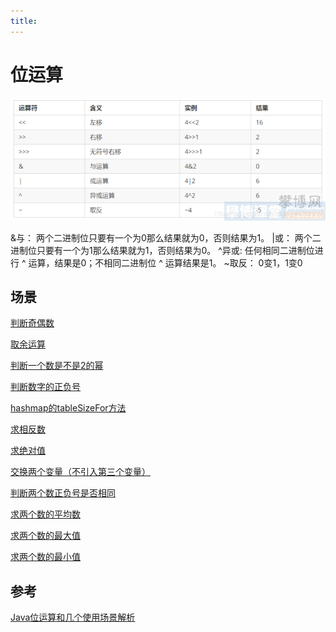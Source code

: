 ```yaml
---
title:
---
```

# 位运算



![img](../../ImgSource/watermark,type_ZmFuZ3poZW5naGVpdGk,shadow_10,text_aHR0cHM6Ly9ibG9nLmNzZG4ubmV0L3dlaXhpbl80NDA2MjMzOQ==,size_16,color_FFFFFF,t_70.png)

&与：
两个二进制位只要有一个为0那么结果就为0，否则结果为1。
|或：
两个二进制位只要有一个为1那么结果就为1，否则结果为0。
^异或:
任何相同二进制位进行 ^ 运算，结果是0；不相同二进制位 ^ 运算结果是1。
~取反：
0变1，1变0



## 场景

[判断奇偶数](https://blog.csdn.net/qq_39314099/article/details/110482069?spm=1001.2101.3001.6661.1&utm_medium=distribute.pc_relevant_t0.none-task-blog-2~default~CTRLIST~default-1.no_search_link&depth_1-utm_source=distribute.pc_relevant_t0.none-task-blog-2~default~CTRLIST~default-1.no_search_link&utm_relevant_index=1#t6)

[取余运算](https://blog.csdn.net/qq_39314099/article/details/110482069?spm=1001.2101.3001.6661.1&utm_medium=distribute.pc_relevant_t0.none-task-blog-2~default~CTRLIST~default-1.no_search_link&depth_1-utm_source=distribute.pc_relevant_t0.none-task-blog-2~default~CTRLIST~default-1.no_search_link&utm_relevant_index=1#t7)

[判断一个数是不是2的幂](https://blog.csdn.net/qq_39314099/article/details/110482069?spm=1001.2101.3001.6661.1&utm_medium=distribute.pc_relevant_t0.none-task-blog-2~default~CTRLIST~default-1.no_search_link&depth_1-utm_source=distribute.pc_relevant_t0.none-task-blog-2~default~CTRLIST~default-1.no_search_link&utm_relevant_index=1#t8)

[判断数字的正负号](https://blog.csdn.net/qq_39314099/article/details/110482069?spm=1001.2101.3001.6661.1&utm_medium=distribute.pc_relevant_t0.none-task-blog-2~default~CTRLIST~default-1.no_search_link&depth_1-utm_source=distribute.pc_relevant_t0.none-task-blog-2~default~CTRLIST~default-1.no_search_link&utm_relevant_index=1#t9)

[hashmap的tableSizeFor方法](https://blog.csdn.net/qq_39314099/article/details/110482069?spm=1001.2101.3001.6661.1&utm_medium=distribute.pc_relevant_t0.none-task-blog-2~default~CTRLIST~default-1.no_search_link&depth_1-utm_source=distribute.pc_relevant_t0.none-task-blog-2~default~CTRLIST~default-1.no_search_link&utm_relevant_index=1#t10)

[求相反数](https://blog.csdn.net/qq_39314099/article/details/110482069?spm=1001.2101.3001.6661.1&utm_medium=distribute.pc_relevant_t0.none-task-blog-2~default~CTRLIST~default-1.no_search_link&depth_1-utm_source=distribute.pc_relevant_t0.none-task-blog-2~default~CTRLIST~default-1.no_search_link&utm_relevant_index=1#t11)

[求绝对值](https://blog.csdn.net/qq_39314099/article/details/110482069?spm=1001.2101.3001.6661.1&utm_medium=distribute.pc_relevant_t0.none-task-blog-2~default~CTRLIST~default-1.no_search_link&depth_1-utm_source=distribute.pc_relevant_t0.none-task-blog-2~default~CTRLIST~default-1.no_search_link&utm_relevant_index=1#t12)

[交换两个变量（不引入第三个变量）](https://blog.csdn.net/qq_39314099/article/details/110482069?spm=1001.2101.3001.6661.1&utm_medium=distribute.pc_relevant_t0.none-task-blog-2~default~CTRLIST~default-1.no_search_link&depth_1-utm_source=distribute.pc_relevant_t0.none-task-blog-2~default~CTRLIST~default-1.no_search_link&utm_relevant_index=1#t13)

[判断两个数正负号是否相同](https://blog.csdn.net/qq_39314099/article/details/110482069?spm=1001.2101.3001.6661.1&utm_medium=distribute.pc_relevant_t0.none-task-blog-2~default~CTRLIST~default-1.no_search_link&depth_1-utm_source=distribute.pc_relevant_t0.none-task-blog-2~default~CTRLIST~default-1.no_search_link&utm_relevant_index=1#t14)

[求两个数的平均数](https://blog.csdn.net/qq_39314099/article/details/110482069?spm=1001.2101.3001.6661.1&utm_medium=distribute.pc_relevant_t0.none-task-blog-2~default~CTRLIST~default-1.no_search_link&depth_1-utm_source=distribute.pc_relevant_t0.none-task-blog-2~default~CTRLIST~default-1.no_search_link&utm_relevant_index=1#t15)

[求两个数的最大值](https://blog.csdn.net/qq_39314099/article/details/110482069?spm=1001.2101.3001.6661.1&utm_medium=distribute.pc_relevant_t0.none-task-blog-2~default~CTRLIST~default-1.no_search_link&depth_1-utm_source=distribute.pc_relevant_t0.none-task-blog-2~default~CTRLIST~default-1.no_search_link&utm_relevant_index=1#t16)

[求两个数的最小值](https://blog.csdn.net/qq_39314099/article/details/110482069?spm=1001.2101.3001.6661.1&utm_medium=distribute.pc_relevant_t0.none-task-blog-2~default~CTRLIST~default-1.no_search_link&depth_1-utm_source=distribute.pc_relevant_t0.none-task-blog-2~default~CTRLIST~default-1.no_search_link&utm_relevant_index=1#t17)



## 参考

[Java位运算和几个使用场景解析](https://blog.csdn.net/qq_39314099/article/details/110482069?spm=1001.2101.3001.6661.1&utm_medium=distribute.pc_relevant_t0.none-task-blog-2%7Edefault%7ECTRLIST%7Edefault-1.no_search_link&depth_1-utm_source=distribute.pc_relevant_t0.none-task-blog-2%7Edefault%7ECTRLIST%7Edefault-1.no_search_link&utm_relevant_index=1)